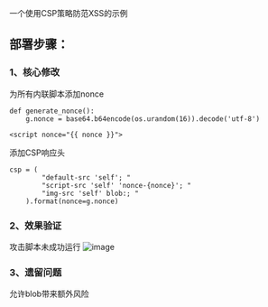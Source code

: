 一个使用CSP策略防范XSS的示例

## 部署步骤：
### 1、核心修改
为所有内联脚本添加nonce
```
def generate_nonce():
    g.nonce = base64.b64encode(os.urandom(16)).decode('utf-8')
```
```
<script nonce="{{ nonce }}">
```
添加CSP响应头
```
csp = (
        "default-src 'self'; "
        "script-src 'self' 'nonce-{nonce}'; "
        "img-src 'self' blob:; "
    ).format(nonce=g.nonce)
```
### 2、效果验证
攻击脚本未成功运行
![image](https://github.com/user-attachments/assets/bc5a0514-9042-495d-9eaf-b5e99f43968c)

### 3、遗留问题
允许blob带来额外风险
